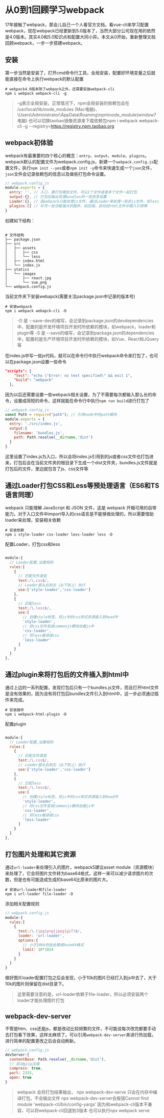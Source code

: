 # 从0到1回顾学习webpack

17年接触了webpack，那会儿自己一个人看官方文档，看vue-cli来学习配置webpack，现在webpack已经更新到5.0版本了，当然大部分公司现在用的依然是4.0版本。其实4.0和5.0知识点和配置大同小异。本文从0开始，重新整理文档回顾webpack，一步一步搭建webpack。

## 安装

第一步当然是安装了，打开cmd命令行工具，全局安装，配置好环境变量之后就能直接在命令上执行webpack的默认配置

```shell
# webpack4.0版本除了webpack之外，还需要安装webpack-cli
npm i webpack webpack-cli -g
```

> -g表示全局安装，正常情况下，npm全局安装的依赖包会在 /usr/local/lib/node_modules (Mac电脑)、\Users\Administrator\AppData\Roaming\npm\node_module(window7电脑)
> 也可以切换taobao镜像资源来下载依赖包npm i webpack webpack-cli -g --registry=https://registry.npm.taobao.org

## webpack初体验

webpack有最重要的四个核心的概念：`entry`、`output`、`module`、`plugins`。webpack默认的配置文件为webpack.config.js，新建一个`webpack.config.js`配置文件，执行`npm init --yes`或者`npm init -y`命令来快速生成一个`json`文件，`json`文件会记录依赖包的信息以及做些打包命令设置。

```javascript
// webpack.config.js
module.exports = {
  entry: '', // 入口，要打包哪些文件，可以1个文件或者多个文件一起打包
  output:{}, // 打包后输出资源bundles的一些信息设置
  Loader:{}, // 因webpack只能处理js文件，通过Loader来处理一些非js文件，如less、scss等
  plugins:[] // 补充一些功能强大的插件，如压缩，自动在html文件中插入引用等
}
```

创建如下结构：

```shell

# 文件结构
├── package.json
├── src
│   ├── assets
│   │   ├── css
│   │   └── less
│   ├── index.html
│   └── index.js
├── statics
│   └── images
│       ├── react.jpg
│       └── vue.png
└── webpack.config.js

```

当前文件夹下安装webapck(需要关注package.json中记录的版本号)

```shell
# 安装webpack
npm i webpack webapck-cli -D
```

> -D 是 --save-dev的缩写，会记录到package.json的devdependencies中，配置的是开发环境项目开发时所依赖的模块，如webpack，loader和plugin等
> -S 是 --save的缩写，会记录到package.json的dependencies中，配置的是生产环境项目开发时所依赖的模块，如Vue、React和JQuery等

在index.js中写一些js代码，就可以在命令行中执行webpack命令来打包了，也可以在package.json设置一些命令

```json
"scripts": {
    "test": "echo \"Error: no test specified\" && exit 1",
    "build": "webpack"
  },
```

因为以后还需要设置一些webpack相关设置，为了不需要每次都输入那么长的命令，设置成简短的命令，这样就能在命令行中执行`npm run build`进行打包了

```javascript
// webpack.config.js
const Path = require("path"); // 引用node中的path模块
module.exports = {
  entry: './src/index.js',
  output:{
    filename: 'bundles.js',
    path: Path.resolve(__dirname,'dist')
  }
}
```

这里设置了index.js为入口，所以会将index.js引用到的js或者css文件也打包进来，打包后会在当前文件夹的根目录下生成一个dist文件夹，bundles.js文件就是打包后的文件，里边就包含了js、css文件等

## 通过Loader打包CSS和Less等预处理语言（ES6和TS语言同理）

webpack 只能理解 JavaScript 和 JSON 文件，这是 webpack 开箱可用的自带能力。对于入口文件中import导入的css语言是不能够做处理的，所以需要借助loader来处理，安装相关依赖

```shell
# 安装依赖
npm i style-loader css-loader less-loader less -D
```

配置Loader，打包css和less

```javascript

module:{
  // Loader配置,设置规则
  rules:[
    {
      // 匹配文件类型
      test:/\.css$/,
      // Loader是从右到左（从下到上）执行
      use:['style-loader','css-loader']
    },
    {
      // 匹配less
      test:/\.less$/,
      use:[
        // 创建style标签，将js中的css样式资源插入到head中
        'style-loader',
        // 将css文件变成commonjs模块加载js中
        'css-loader',
        // 将less编译成css
        'less-loader'
      ]
    }
  ]
},
```

## 通过plugin来将打包后的文件插入到html中

通过上边的一系列配置，发现打包后只有一个bundles.js文件，而且打开html文件是没有效果的，因为没有将打包后bundles文件引入到html中，这一步必须通过插件来完成。

```shell
# 安装插件
npm i webpack-html-plugin -D
```

配置plugin

```javascript

module:{
  // Loader配置,设置规则
  rules:[
    {
      // 匹配文件类型
      test:/\.css$/,
      // Loader是从右到左（从下到上）执行
      use:['style-loader','css-loader']
    },
    {
      // 匹配less
      test:/\.less$/,
      use:[
        // 创建style标签，将js中的css样式资源插入到head中
        'style-loader',
        // 将css文件变成commonjs模块加载js中
        'css-loader',
        // 将less编译成css
        'less-loader'
      ]
    }
  ]
},
```

## 打包图片处理和其它资源

通过`url-loader`来处理引入的图片，webpack5建议asset module（资源模块）来处理了，它会将图片文件转为base64格式，这样一来可以减少请求图片的次数，但是也有可能造成生成的base64比原来的图片大。

```shell
# 安装url-loader和file-loader
npm i url-loader file-loader -D
```
添加相关配置规则

```javascript
// webpack.config.js
module:{
  rules:[
    {
      test:/\.(jpg|png|jpeg|gif)$/,
      loader: 'url-loader',
      options:{
        // 小于10kb则会处理成base64格式
        limit: 10*1024
      }
    }
  ]
}
```

做好图片loader配置打包之后会发现，小于10k的图片已经打入到js中去了，大于10k的图片则保留在dist目录下。

> 这里需要注意的是，url-loader依赖于file-loader，所以必须安装两个loader才能处理图片打包

## webpack-dev-server

不管是htm、css还是js，都是改动比较频繁的文件，不可能说每次改完都要手动去打包看下效果，这样太麻烦了。可以引用`webpack-dev-server`来进行热加载，进行简单的配置更改之后会自动刷新。

```javascript
// webpack.config.js
devServer:{
  contentBase: Path.resolve(__dirname,'dist'),
  // 启动gzip压缩
  compress: true,
  port: 2333,
  open: true
}
```

> webpack 会将打包结果输出，
> npx webpack-dev-serve 只会在内存中编译打包，不会输出文件
> npx webpack-dev-server会报错Cannot find module 'webpack-cli/bin/config-yargs'
> 因为和webpack-cli版本不兼容，可以将webpack-cli回退到3版本
> 也可以执行npx webpack serve